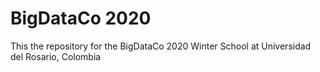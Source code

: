 # BigDataCo 2020
This the repository for the BigDataCo 2020 Winter School at Universidad del Rosario, Colombia
